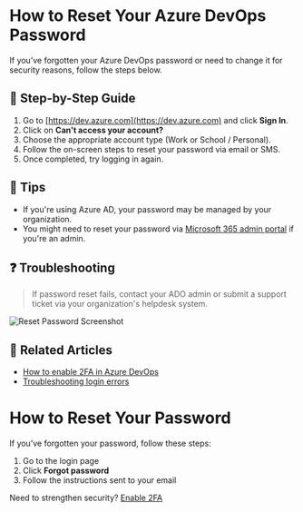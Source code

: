 # How to Reset Your Azure DevOps Password

If you’ve forgotten your Azure DevOps password or need to change it for security reasons, follow the steps below.

## 🔐 Step-by-Step Guide

1. Go to [https://dev.azure.com](https://dev.azure.com) and click **Sign In**.
2. Click on **Can't access your account?**
3. Choose the appropriate account type (Work or School / Personal).
4. Follow the on-screen steps to reset your password via email or SMS.
5. Once completed, try logging in again.

## 🧠 Tips

- If you're using Azure AD, your password may be managed by your organization.
- You might need to reset your password via [Microsoft 365 admin portal](https://admin.microsoft.com) if you're an admin.

## ❓ Troubleshooting

> If password reset fails, contact your ADO admin or submit a support ticket via your organization's helpdesk system.

![Reset Password Screenshot](../media/reset-password.png)

## 🔗 Related Articles

- [How to enable 2FA in Azure DevOps](enable-2fa.md)
- [Troubleshooting login errors](../troubleshooting/agent-errors.md)

# How to Reset Your Password

If you’ve forgotten your password, follow these steps:

1. Go to the login page
2. Click **Forgot password**
3. Follow the instructions sent to your email

Need to strengthen security? [Enable 2FA](enable-2fa.md)
